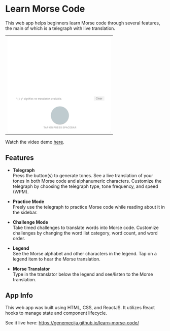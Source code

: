 # Learn Morse Code

This web app helps beginners learn Morse code through several features, the main of which is a telegraph with live translation.
<table><tr><td>
    <img src="telegraph.gif"
        width=325px
        shadow=10px>
</td></tr></table>

Watch the video demo [here](https://www.youtube.com/embed/OuL-Z8h4gBQ).

## Features
* **Telegraph**\
Press the button(s) to generate tones. See a live translation of your tones in both Morse code and alphanumeric characters. Customize the telegraph by choosing the telegraph type, tone frequency, and speed (WPM).

* **Practice Mode**\
Freely use the telegraph to practice Morse code while reading about it in the sidebar.

* **Challenge Mode**\
Take timed challenges to translate words into Morse code. Customize challenges by changing the word list category, word count, and word order.

* **Legend**\
See the Morse alphabet and other characters in the legend. Tap on a legend item to hear the Morse translation.

* **Morse Translator**\
Type in the translator below the legend and see/listen to the Morse translation.

## App Info
This web app was built using HTML, CSS, and ReactJS. It utilizes React hooks to manage state and component lifecycle.

See it live here: https://genemecija.github.io/learn-morse-code/
